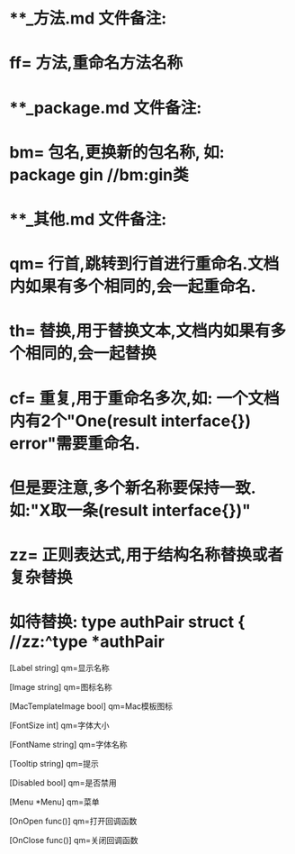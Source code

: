 # **_方法.md 文件备注:
# ff= 方法,重命名方法名称
# 
# **_package.md 文件备注:
# bm= 包名,更换新的包名称, 如: package gin //bm:gin类
#
# **_其他.md 文件备注:
# qm= 行首,跳转到行首进行重命名.文档内如果有多个相同的,会一起重命名.
# th= 替换,用于替换文本,文档内如果有多个相同的,会一起替换
# cf= 重复,用于重命名多次,如: 一个文档内有2个"One(result interface{}) error"需要重命名.
#     但是要注意,多个新名称要保持一致. 如:"X取一条(result interface{})"
# zz= 正则表达式,用于结构名称替换或者复杂替换
#     如待替换: type authPair struct { //zz:^type *authPair

[Label string]
qm=显示名称

[Image string]
qm=图标名称

[MacTemplateImage bool]
qm=Mac模板图标

[FontSize int]
qm=字体大小

[FontName string]
qm=字体名称

[Tooltip string]
qm=提示

[Disabled bool]
qm=是否禁用

[Menu *Menu]
qm=菜单

[OnOpen func()]
qm=打开回调函数

[OnClose func()]
qm=关闭回调函数
